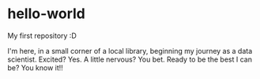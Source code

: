 # hello-world
My first repository :D

I'm here, in a small corner of a local library, beginning my journey as a data scientist. 
Excited? Yes. A little nervous? You bet. Ready to be the best I can be? You know it!!
